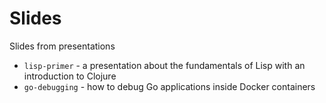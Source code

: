 # Slides
Slides from presentations

  * `lisp-primer` - a presentation about the fundamentals of Lisp with an introduction to Clojure
  * `go-debugging` - how to debug Go applications inside Docker containers
